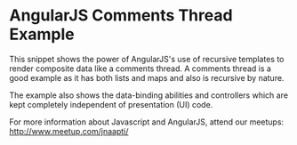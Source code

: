 AngularJS Comments Thread Example
=================================

This snippet shows the power of AngularJS's use of recursive templates to render composite data like a comments thread. A comments thread is a good example as it has both lists and maps and also is recursive by nature.

The example also shows the data-binding abilities and controllers which are kept completely independent of presentation (UI) code.

For more information about Javascript and AngularJS, attend our meetups: http://www.meetup.com/jnaapti/
